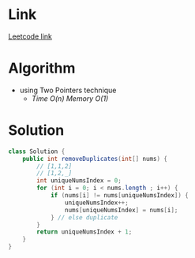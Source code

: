 # Link

[Leetcode link](https://leetcode.com/explore/interview/card/top-interview-questions-easy/92/array/727/)

# Algorithm

- using Two Pointers technique
  - _Time O(n) Memory O(1)_

# Solution

```java
class Solution {
    public int removeDuplicates(int[] nums) {
        // [1,1,2]
        // [1,2,_]
        int uniqueNumsIndex = 0;
        for (int i = 0; i < nums.length ; i++) {
            if (nums[i] != nums[uniqueNumsIndex]) {
                uniqueNumsIndex++;
                nums[uniqueNumsIndex] = nums[i];
            } // else duplicate
        }
        return uniqueNumsIndex + 1;
    }
}
```
